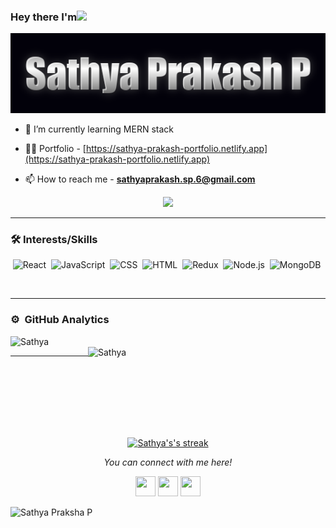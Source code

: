 ### Hey there I'm<img src="https://media.giphy.com/media/hvRJCLFzcasrR4ia7z/giphy.gif" width="25px">

<div align="center" >

	
![Sathya Prakasha P](https://github.com/Sathyaprakashsp666/Sathyaprakashsp666/blob/main/coollogo_com-15304270.png)
	
</div>



- 🌱 I’m currently learning MERN stack
- 👨‍💻 Portfolio - [https://sathya-prakash-portfolio.netlify.app](https://sathya-prakash-portfolio.netlify.app)

- 📫 How to reach me - **sathyaprakash.sp.6@gmail.com**

<!-- - 📄 Resume -  []() -->
 <p align="center">
  <a href="#"><img src="https://readme-typing-svg.herokuapp.com?color=FF142E&center=true&lines=Software+Engineering;Full+Stack+Web+Developer;1200%2B+Hours+of+Coding+Experience;Data+Structures;Algorithms"></a>
</p>

<!-- * <img width="16" src="https://about.gitlab.com/images/blogimages/GitLab-Dev.png" alt="" /> Love Programming -->
 <hr/>

### 🛠 Interests/Skills

 
<div align="center" >
  
  ![React](https://img.shields.io/badge/react%20-%2320232a.svg?&style=for-the-badge&logo=react&logoColor=%2361DAFB)&nbsp;
  ![JavaScript](https://img.shields.io/badge/javascript%20-%23323330.svg?&style=for-the-badge&logo=javascript&logoColor=%23F7DF1E)&nbsp;
  ![CSS](https://img.shields.io/badge/css3%20-%231572B6.svg?&style=for-the-badge&logo=css3&logoColor=white)&nbsp;
  ![HTML](https://img.shields.io/badge/html5%20-%23E34F26.svg?&style=for-the-badge&logo=html5&logoColor=white)&nbsp;
  ![Redux](https://img.shields.io/badge/redux-%23593d88.svg?&style=for-the-badge&logo=redux&logoColor=white)&nbsp;
  ![Node.js](https://img.shields.io/badge/node.js%20-%2343853D.svg?&style=for-the-badge&logo=node.js&logoColor=white)&nbsp;
  ![MongoDB](https://img.shields.io/badge/MongoDB-%234ea94b.svg?&style=for-the-badge&logo=mongodb&logoColor=white)&nbsp;
  
  
  </div>
  
 <br/>
 <hr/>
 


### ⚙️ &nbsp;GitHub Analytics
 <div >
<p><img align="left"  src="https://github-readme-stats.vercel.app/api/top-langs?username=Sathyaprakashsp666&show_icons=true&locale=en&layout=compact&theme=radical" alt="Sathya" width="380" /></p>

<p>&nbsp;<img align="right"  src="https://github-readme-stats.vercel.app/api?username=Sathyaprakashsp666&show_icons=true&locale=en&theme=tokyonight" alt="Sathya" width="380" /></p>
</div>

<!-- <div align="center">
<a href="(https://git.io/streak-stats" title="Go to Source">
      <img align:"left"  src="https://github-readme-streak-stats.herokuapp.com/?user=Sathyaprakashsp666&theme=react&border=61DAFB&fire=DDB80F"/>
 </a>
	</div>
 -->
<hr/>

<br/><br/><br/><br/><br/><br/>
<p align="center">
    <a href="https://github.com/Sathyaprakashsp666/github-readme-streak-stats">
        <img title="🔥 Get streak stats for your profile at git.io/streak-stats" alt="Sathya's's streak" src="https://github-readme-streak-stats.herokuapp.com/?user=Sathyaprakashsp666&theme=black-ice&hide_border=true&stroke=0000&background=060A0CD0"/>
    </a>
</p>

<!-- <a href="https://github.com/Sathyaprakashsp666/github-readme-activity-graph"><img alt=" Sathya's Activity Graph" src="https://activity-graph.herokuapp.com/graph?username=Sathyaprakashsp666&bg_color=0D1117&color=5BCDEC&line=5BCDEC&point=FFFFFF&hide_border=true" /></a> -->


 <p align="center">
  <i>You can connect with me here!</i>
  <p align="center">
    <a href="https://twitter.com/745c38649fd049f/" alt="Twitter"><img height="32" width="32" src="https://cdn.jsdelivr.net/npm/simple-icons@v3/icons/twitter.svg"/></a>
    <a href="https://www.linkedin.com/in/sathya-prakasha-p-2990b412b" alt="Linkedin"><img height="32" width="32" src="https://cdn.jsdelivr.net/npm/simple-icons@v3/icons/linkedin.svg" /></a>
    <a href="https://github.com/Sathyaprakashsp666" alt="GitHub"><img height="32" width="32" src="https://cdn.jsdelivr.net/npm/simple-icons@v3/icons/github.svg" /></a>
<!--     <a href="" alt="Medium"><img height="32" width="32" src="https://cdn.jsdelivr.net/npm/simple-icons@v3/icons/medium.svg" /></a> -->
  </p>
</p>

![Sathya Praksha P](https://raw.githubusercontent.com/Trilokia/Trilokia/379277808c61ef204768a61bbc5d25bc7798ccf1/bottom_header.svg)

